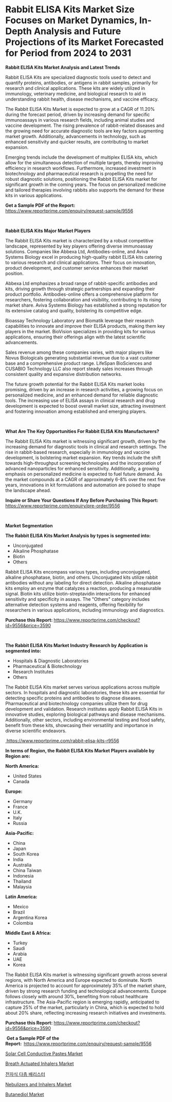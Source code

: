 <p><h1>Rabbit ELISA Kits Market Size Focuses on Market Dynamics, In-Depth Analysis and Future Projections of its Market Forecasted for Period from 2024 to 2031</h1></p><p><strong>Rabbit ELISA Kits Market Analysis and Latest Trends</strong></p>
<p><p>Rabbit ELISA Kits are specialized diagnostic tools used to detect and quantify proteins, antibodies, or antigens in rabbit samples, primarily for research and clinical applications. These kits are widely utilized in immunology, veterinary medicine, and biological research to aid in understanding rabbit health, disease mechanisms, and vaccine efficacy.</p><p>The Rabbit ELISA Kits Market is expected to grow at a CAGR of 11.20% during the forecast period, driven by increasing demand for specific immunoassays in various research fields, including animal studies and vaccine development. The rising prevalence of rabbit-related diseases and the growing need for accurate diagnostic tools are key factors augmenting market growth. Additionally, advancements in technology, such as enhanced sensitivity and quicker results, are contributing to market expansion.</p><p>Emerging trends include the development of multiplex ELISA kits, which allow for the simultaneous detection of multiple targets, thereby improving efficiency in research workflows. Furthermore, increased investment in biotechnology and pharmaceutical research is propelling the need for robust diagnostic solutions, positioning the Rabbit ELISA Kits market for significant growth in the coming years. The focus on personalized medicine and tailored therapies involving rabbits also supports the demand for these kits in various applications.</p></p>
<p><strong>Get a Sample PDF of the Report:&nbsp;</strong> <a href="https://www.reportprime.com/enquiry/request-sample/9556">https://www.reportprime.com/enquiry/request-sample/9556</a></p>
<p>&nbsp;</p>
<p><strong>Rabbit ELISA Kits Major Market Players</strong></p>
<p><p>The Rabbit ELISA Kits market is characterized by a robust competitive landscape, represented by key players offering diverse immunoassay solutions. Companies like Abbexa Ltd, Antibodies-online, and Aviva Systems Biology excel in producing high-quality rabbit ELISA kits catering to various research and clinical applications. Their focus on innovation, product development, and customer service enhances their market position.</p><p>Abbexa Ltd emphasizes a broad range of rabbit-specific antibodies and kits, driving growth through strategic partnerships and expanding their product portfolio. Antibodies-online offers a comprehensive platform for researchers, fostering collaboration and visibility, contributing to its rising market share. Aviva Systems Biology has established a strong reputation for its extensive catalog and quality, bolstering its competitive edge.</p><p>Bioassay Technology Laboratory and Biomatik leverage their research capabilities to innovate and improve their ELISA products, making them key players in the market. BioVision specializes in providing kits for various applications, ensuring their offerings align with the latest scientific advancements.</p><p>Sales revenue among these companies varies, with major players like Novus Biologicals generating substantial revenue due to a vast customer base and a comprehensive product range. LifeSpan BioSciences and CUSABIO Technology LLC also report steady sales increases through consistent quality and expansive distribution networks.</p><p>The future growth potential for the Rabbit ELISA Kits market looks promising, driven by an increase in research activities, a growing focus on personalized medicine, and an enhanced demand for reliable diagnostic tools. The increasing use of ELISA assays in clinical research and drug development is expected to boost overall market size, attracting investment and fostering innovation among established and emerging players.</p></p>
<p>&nbsp;</p>
<p><strong>What Are The Key Opportunities For Rabbit ELISA Kits Manufacturers?</strong></p>
<p><p>The Rabbit ELISA Kits market is witnessing significant growth, driven by the increasing demand for diagnostic tools in clinical and research settings. The rise in rabbit-based research, especially in immunology and vaccine development, is bolstering market expansion. Key trends include the shift towards high-throughput screening technologies and the incorporation of advanced nanoparticles for enhanced sensitivity. Additionally, a growing emphasis on personalized medicine is expected to fuel future demand. As the market compounds at a CAGR of approximately 6-8% over the next five years, innovations in kit formulations and automation are poised to shape the landscape ahead.</p></p>
<p><strong>Inquire or Share Your Questions If Any Before Purchasing This Report:</strong> <a href="https://www.reportprime.com/enquiry/pre-order/9556">https://www.reportprime.com/enquiry/pre-order/9556</a></p>
<p>&nbsp;</p>
<p><strong>Market Segmentation</strong></p>
<p><strong>The Rabbit ELISA Kits Market Analysis by types is segmented into:</strong></p>
<p><ul><li>Unconjugated</li><li>Alkaline Phosphatase</li><li>Biotin</li><li>Others</li></ul></p>
<p><p>Rabbit ELISA Kits encompass various types, including unconjugated, alkaline phosphatase, biotin, and others. Unconjugated kits utilize rabbit antibodies without any labeling for direct detection. Alkaline phosphatase kits employ an enzyme that catalyzes a reaction, producing a measurable signal. Biotin kits utilize biotin-streptavidin interactions for enhanced sensitivity and specificity in assays. The "Others" category includes alternative detection systems and reagents, offering flexibility for researchers in various applications, including immunology and diagnostics.</p></p>
<p><strong>Purchase this Report:&nbsp;</strong><a href="https://www.reportprime.com/checkout?id=9556&price=3590">https://www.reportprime.com/checkout?id=9556&price=3590</a></p>
<p>&nbsp;</p>
<p><strong>The Rabbit ELISA Kits Market Industry Research by Application is segmented into:</strong></p>
<p><ul><li>Hospitals & Diagnostic Laboratories</li><li>Pharmaceutical & Biotechnology</li><li>Research Institutes</li><li>Others</li></ul></p>
<p><p>The Rabbit ELISA Kits market serves various applications across multiple sectors. In hospitals and diagnostic laboratories, these kits are essential for detecting specific proteins and antibodies to diagnose diseases. Pharmaceutical and biotechnology companies utilize them for drug development and validation. Research institutes apply Rabbit ELISA Kits in innovative studies, exploring biological pathways and disease mechanisms. Additionally, other sectors, including environmental testing and food safety, benefit from these kits, showcasing their versatility and importance in diverse scientific endeavors.</p></p>
<p><a href="https://www.reportprime.com/rabbit-elisa-kits-r9556">&nbsp;https://www.reportprime.com/rabbit-elisa-kits-r9556</a></p>
<p><strong>In terms of Region, the Rabbit ELISA Kits Market Players available by Region are:</strong></p>
<p>
    <p> <strong> North America: </strong>
        <ul>
            <li>United States</li>
            <li>Canada</li>
        </ul>
        </p> 
    <p> <strong> Europe: </strong>
        <ul>
            <li>Germany</li>
            <li>France</li>
            <li>U.K.</li>
            <li>Italy</li>
            <li>Russia</li>
        </ul>
        </p> 
    <p> <strong> Asia-Pacific: </strong>
        <ul>
            <li>China</li>
            <li>Japan</li>
            <li>South Korea</li>
            <li>India</li>
            <li>Australia</li>
            <li>China Taiwan</li>
            <li>Indonesia</li>
            <li>Thailand</li>
            <li>Malaysia</li>
        </ul>
        </p> 
    <p> <strong> Latin America: </strong>
        <ul>
            <li>Mexico</li>
            <li>Brazil</li>
            <li>Argentina Korea</li>
            <li>Colombia</li>
        </ul>
        </p> 
    <p> <strong> Middle East & Africa: </strong>
        <ul>
            <li>Turkey</li>
            <li>Saudi</li>
            <li>Arabia</li>
            <li>UAE</li>
            <li>Korea</li>
        </ul>
    </p>
    </p>
<p><p>The Rabbit ELISA Kits market is witnessing significant growth across several regions, with North America and Europe expected to dominate. North America is projected to account for approximately 35% of the market share, driven by strong research funding and technological advancements. Europe follows closely with around 30%, benefiting from robust healthcare infrastructure. The Asia-Pacific region is emerging rapidly, anticipated to capture 25% of the market, particularly in China, which is expected to hold about 20% share, reflecting increasing research initiatives and investments.</p></p>
<p><strong>Purchase this Report: </strong><a href="https://www.reportprime.com/checkout?id=9556&price=3590">https://www.reportprime.com/checkout?id=9556&price=3590</a></p>
<p>&nbsp;<strong>Get a Sample PDF of the Report:&nbsp;&nbsp;</strong><a href="https://www.reportprime.com/enquiry/request-sample/9556">https://www.reportprime.com/enquiry/request-sample/9556</a></p>
<p><strong></strong></p>
<p><p><a href="https://issuu.com/reportprime-2/docs/solar-cell-conductive-pastes-market_2d82a1f6f075f2">Solar Cell Conductive Pastes Market</a></p><p><a href="https://www.linkedin.com/pulse/breath-actuated-inhalers-market-size-share-trends-analysis-report-eohff?trackingId=F6L%2BR6W8RPerGs%2B%2BQUc6tQ%3D%3D">Breath Actuated Inhalers Market</a></p><p><a href="https://medium.com/@sadieelliott97/%EC%84%B8%EA%B3%84-electronic-multilayer-varistors-market-%EC%9D%80-2024%EC%97%90%EC%84%9C-2031%EB%A1%9C-%EC%97%B0%ED%8F%89%EA%B7%A0-%EC%A6%9D%EA%B0%80%EC%9C%A8%EC%9D%84-%EB%B3%B4%EC%9D%BC-%EA%B2%83%EC%9C%BC%EB%A1%9C-%EC%98%88%EC%83%81%EB%90%A9%EB%8B%88%EB%8B%A4-422847377ee4">전자식 다층 배리스터</a></p><p><a href="https://www.linkedin.com/pulse/market-trends-global-nebulizers-inhalers-forecast-analysis-2024-abbhf?trackingId=lHs6yqDsQEOm40yyjfG%2BmQ%3D%3D">Nebulizers and Inhalers Market</a></p><p><a href="https://medium.com/@aterneyax6/this-butanediol-market-research-report-evaluates-the-key-market-trends-drivers-and-affecting-f7fdbf8d8677">Butanediol Market</a></p></p>